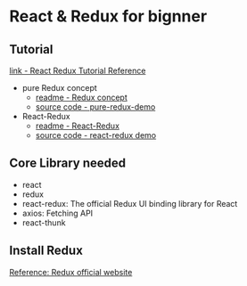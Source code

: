 # React & Redux for bignner

## Tutorial
[link - React Redux Tutorial Reference](https://youtu.be/9boMnm5X9ak)

- pure Redux concept
    - [readme - Redux concept](./pure-redux-demo/README.md)
    - [source code - pure-redux-demo](./pure-redux-demo)
- React-Redux
    - [readme - React-Redux ](./react-redux/README.md)
    - [source code - react-redux demo](./react-redux-demo)    

## Core Library needed

- react
- redux
- react-redux: The official Redux UI binding library for React
- axios: Fetching API
- react-thunk


## Install Redux

[Reference: Redux official website](https://redux.js.org/introduction/installation)